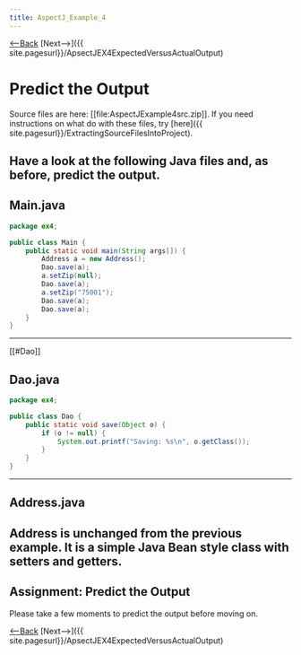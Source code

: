 ```yaml
---
title: AspectJ_Example_4
---
```

[<--Back]({{site.pagesurl}}/AspectJ_Self_Study) [Next-->]({{ site.pagesurl}}/ApsectJEX4ExpectedVersusActualOutput)

# Predict the Output
Source files are here: [[file:AspectJExample4src.zip]]. If you need instructions on what do with these files, try [here]({{ site.pagesurl}}/ExtractingSourceFilesIntoProject).

Have a look at the following Java files and, as before, predict the output.
----
## Main.java
```java
package ex4;

public class Main {
	public static void main(String args[]) {
		Address a = new Address();
		Dao.save(a);
		a.setZip(null);
		Dao.save(a);
		a.setZip("75001");
		Dao.save(a);
		Dao.save(a);
	}
}
```
----
[[#Dao]]
## Dao.java
```java
package ex4;

public class Dao {
	public static void save(Object o) {
		if (o != null) {
			System.out.printf("Saving: %s\n", o.getClass());
		}
	}
}
```
----
## Address.java
Address is unchanged from the previous example. It is a simple Java Bean style class with setters and getters.
----
## Assignment: Predict the Output
Please take a few moments to predict the output before moving on.

[<--Back]({{site.pagesurl}}/AspectJ_Self_Study) [Next-->]({{ site.pagesurl}}/ApsectJEX4ExpectedVersusActualOutput)
